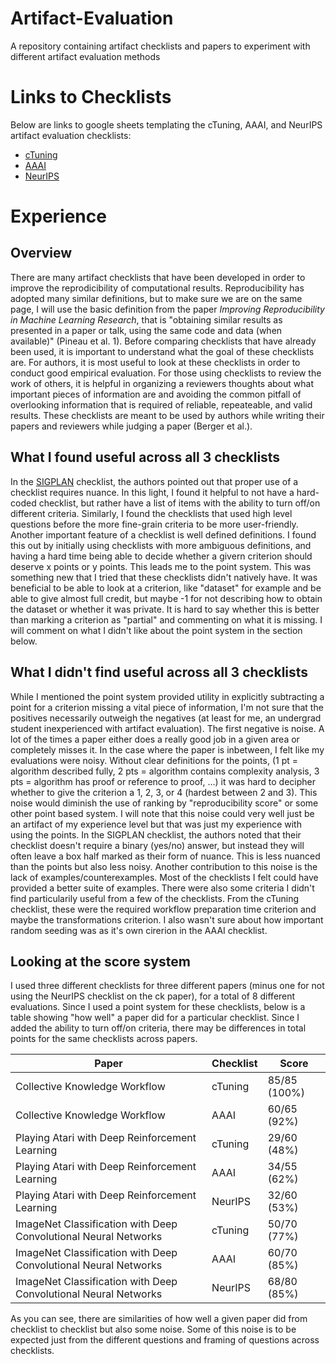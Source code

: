 # Artifact-Evaluation
A repository containing artifact checklists and papers to experiment with different artifact evaluation methods
# Links to Checklists
Below are links to google sheets templating the cTuning, AAAI, and NeurIPS artifact evaluation checklists:
* [cTuning](https://docs.google.com/spreadsheets/d/1wEZPmnEjxzoPHyXC8pxvdrPdjtP_ek3rX5gu5sxbkps/edit?usp=sharing)
* [AAAI](https://docs.google.com/spreadsheets/d/1F5w-P3W9TkMXlU77WhkLY3tXrgoIB__bjD8ZD5PCZp4/edit?usp=sharing)
* [NeurIPS](https://docs.google.com/spreadsheets/d/178LMK6wNu7a7frdwJE3SJDrWffHDdgcScYk5jiepaTI/edit?usp=sharing)
# Experience
## Overview
There are many artifact checklists that have been developed in order to improve the reprodicibility of computational results. Reproducibility has adopted many similar definitions, but to make sure we are on the same page, I will use the basic definition from the paper *Improving Reproducibility in Machine Learning Research*, that is "obtaining similar results as presented in a paper or talk, using the same code and data (when available)" (Pineau et al. 1). Before comparing checklists that have already been used, it is important to understand what the goal of these checklists are. For authors, it is most useful to look at these checklists in order to conduct good empirical evaluation. For those using checklists to review the work of others, it is helpful in organizing a reviewers thoughts about what important pieces of information are and avoiding the common pitfall of overlooking information that is required of reliable, repeateable, and valid results. These checklists are meant to be used by authors while writing their papers and reviewers while judging a paper (Berger et al.).
## What I found useful across all 3 checklists
In the [SIGPLAN](https://www.sigarch.org/a-checklist-manifesto-for-empirical-evaluation-a-preemptive-strike-against-a-replication-crisis-in-computer-science/#undefined) checklist, the authors pointed out that proper use of a checklist requires nuance. In this light, I found it helpful to not have a hard-coded checklist, but rather have a list of items with the ability to turn off/on different criteria. Similarly, I found the checklists that used high level questions before the more fine-grain criteria to be more user-friendly. Another important feature of a checklist is well defined definitions. I found this out by initially using checklists with more ambiguous definitions, and having a hard time being able to decide whether a givern criterion should deserve x points or y points. This leads me to the point system. This was something new that I tried that these checklists didn't natively have. It was beneficial to be able to look at a criterion, like "dataset" for example and be able to give almost full credit, but maybe -1 for not describing how to obtain the dataset or whether it was private. It is hard to say whether this is better than marking a criterion as "partial" and commenting on what it is missing. I will comment on what I didn't like about the point system in the section below.
## What I didn't find useful across all 3 checklists
While I mentioned the point system provided utility in explicitly subtracting a point for a criterion missing a vital piece of information, I'm not sure that the positives necessarily outweigh the negatives (at least for me, an undergrad student inexperienced with artifact evaluation). The first negative is noise. A lot of the times a paper either does a really good job in a given area or completely misses it. In the case where the paper is inbetween, I felt like my evaluations were noisy. Without clear definitions for the points, (1 pt = algorithm described fully, 2 pts = algorithm contains complexity analysis, 3 pts = algorithm has proof or reference to proof, ...) it was hard to decipher whether to give the criterion a 1, 2, 3, or 4 (hardest between 2 and 3). This noise would diminish the use of ranking by "reproducibility score" or some other point based system. I will note that this noise could very well just be an artifact of my experience level but that was just my experience with using the points. In the SIGPLAN checklist, the authors noted that their checklist doesn't require a binary (yes/no) answer, but instead they will often leave a box half marked as their form of nuance. This is less nuanced than the points but also less noisy. Another contribution to this noise is the lack of examples/counterexamples. Most of the checklists I felt could have provided a better suite of examples. There were also some criteria I didn't find particularily useful from a few of the checklists. From the cTuning checklist, these were the required workflow preparation time criterion and maybe the transformations criterion. I also wasn't sure about how important random seeding was as it's own cirerion in the AAAI checklist.
## Looking at the score system
I used three different checklists for three different papers (minus one for not using the NeurIPS checklist on the ck paper), for a total of 8 different evaluations. Since I used a point system for these checklists, below is a table showing "how well" a paper did for a particular checklist. Since I added the ability to turn off/on criteria, there may be differences in total points for the same checklists across papers.

| Paper | Checklist | Score |
|-------|-----------|-------|
| Collective Knowledge Workflow | cTuning | 85/85 (100%) |
| Collective Knowledge Workflow | AAAI | 60/65 (92%) |
| Playing Atari with Deep Reinforcement Learning | cTuning | 29/60 (48%) |
| Playing Atari with Deep Reinforcement Learning | AAAI | 34/55 (62%) |
| Playing Atari with Deep Reinforcement Learning | NeurIPS | 32/60 (53%) |
| ImageNet Classification with Deep Convolutional Neural Networks | cTuning | 50/70 (77%) |
| ImageNet Classification with Deep Convolutional Neural Networks | AAAI | 60/70 (85%) |
| ImageNet Classification with Deep Convolutional Neural Networks | NeurIPS | 68/80 (85%) |

As you can see, there are similarities of how well a given paper did from checklist to checklist but also some noise. Some of this noise is to be expected just from the different questions and framing of questions across checklists.
